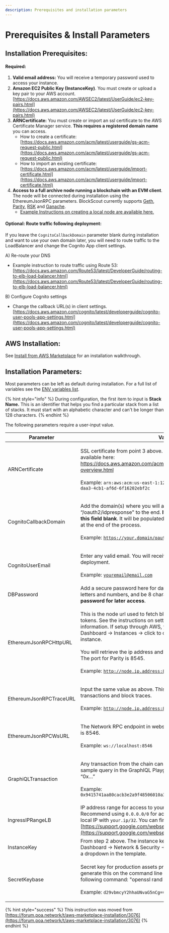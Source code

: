 ```yaml
---
description: Prerequisites and installation parameters
---
```


# Prerequisites & Install Parameters

## Installation Prerequisites:

#### Required:

1. **Valid email address:** You will receive a temporary password used to access your instance.
2. **Amazon EC2 Public Key (InstanceKey)**. You must create or upload a key pair to your AWS account. [https://docs.aws.amazon.com/AWSEC2/latest/UserGuide/ec2-key-pairs.html](https://docs.aws.amazon.com/AWSEC2/latest/UserGuide/ec2-key-pairs.html)
3. **ARNCertificate:** You must create or import an ssl certificate to the AWS Certificate Manager service. **This requires a registered domain name** you can access.
   * How to create a certificate: [https://docs.aws.amazon.com/acm/latest/userguide/gs-acm-request-public.html](https://docs.aws.amazon.com/acm/latest/userguide/gs-acm-request-public.html)
   * How to import an existing certificate: [https://docs.aws.amazon.com/acm/latest/userguide/import-certificate.html](https://docs.aws.amazon.com/acm/latest/userguide/import-certificate.html)
4. **Access to a full archive node running a blockchain with an EVM client**. The node will be connected during installation using the EthereumJsonRPC parameters. BlockScout currently supports [Geth](https://ethereum.gitbooks.io/frontier-guide/getting\_a\_client.html), [Parity](https://wiki.parity.io/Setup), [RSK](https://github.com/rsksmart/rskj/wiki/Install-RskJ-and-join-the-RSK-Wasabi-Mainnet) and [Ganache](https://www.trufflesuite.com/docs/ganache/quickstart).
   * [Example Instructions on creating a local node are available here.](aws-ec2-archive-node-setup.md)

#### Optional: Route traffic following deployment:

If you leave the `CognitoCallbackDomain` parameter blank during installation and want to use your own domain later, you will need to route traffic to the LoadBalancer and change the Cognito App client settings.

A) Re-route your DNS

* Example instruction to route traffic using Route 53: [https://docs.aws.amazon.com/Route53/latest/DeveloperGuide/routing-to-elb-load-balancer.html](https://docs.aws.amazon.com/Route53/latest/DeveloperGuide/routing-to-elb-load-balancer.html)

B) Configure Cognito settings

* Change the callback URL(s) in client settings. [https://docs.aws.amazon.com/cognito/latest/developerguide/cognito-user-pools-app-settings.html](https://docs.aws.amazon.com/cognito/latest/developerguide/cognito-user-pools-app-settings.html)

## AWS Installation:

See [Install from AWS Marketplace](install-from-aws-marketplace.md) for an installation walkthrough.

## Installation Parameters:

Most parameters can be left as default during installation. For a full list of variables see the [ENV variables list](../../information-and-settings/env-variables.md).

{% hint style="info" %}
During configuration, the first item to input is **Stack Name.** This is an identifier that helps you find a particular stack from a list of stacks. It must start with an alphabetic character and can't be longer than 128 characters.
{% endhint %}

The following parameters require a user-input value.

| Parameter               | Value                                                                                                                                                                                                                                                                                                                                                                                                                                                          |
| ----------------------- | -------------------------------------------------------------------------------------------------------------------------------------------------------------------------------------------------------------------------------------------------------------------------------------------------------------------------------------------------------------------------------------------------------------------------------------------------------------- |
| ARNCertificate          | <p>SSL certificate from point 3 above. More information on certificates is available here: <a href="https://docs.aws.amazon.com/acm/latest/userguide/acm-overview.html">https://docs.aws.amazon.com/acm/latest/userguide/acm-overview.html</a><br><br>Example: <code>arn:aws:acm:us-east-1:123456789012:certificate/1156aa0c-daa3-4cb1-af6d-6f16202ebf2c</code></p>                                                                                            |
| CognitoCallbackDomain   | <p>Add the domain(s) where you will access BlockScout and append “/oauth2/idpresponse" to the end. <strong>If you do not have a domain, leave this field blank</strong>. It will be populated with the LoadBalancerDNS created at the end of the process.<br><br>Example: <code>https://your.domain/oauth2/idpresponse</code></p>                                                                                                                              |
| CognitoUserEmail        | <p>Enter any valid email. You will receive a temporary password here after deployment. <br><br> Example: <code>youremail@email.com</code></p>                                                                                                                                                                                                                                                                                                                  |
| DBPassword              | Add a secure password here for database access. Must contain only letters and numbers, and be 8 characters or more. **Record this password for later access**.                                                                                                                                                                                                                                                                                                 |
| EthereumJsonRPCHttpURL  | <p>This is the node url used to fetch blocks, transactions, receipts &#x26; tokens. See the instructions on setting up a node on AWS for more information. If setup through AWS, you can find the address in EC2 Dashboard -> Instances -> click to corresponding archive node instance.<br><br>You will retrieve the ip address and add the port number afterwards. The port for Parity is 8545.<br><br>Example: <code>http://node.ip.address:8545</code></p> |
| EthereumJsonRPCTraceURL | <p>Input the same value as above. This is used to fetch internal transactions and block traces.<br><br>Example: <code>http://node.ip.address:8545</code></p>                                                                                                                                                                                                                                                                                                   |
| EthereumJsonRPCWsURL    | <p>The Network RPC endpoint in websocket mode. The default parity port is 8546.<br><br>Example: <code>ws://localhost:8546</code></p>                                                                                                                                                                                                                                                                                                                           |
| GraphiQLTransaction     | <p>Any transaction from the chain can be used. This hash provides a sample query in the GraphIQL Playground and always begins with “0x…”<br><br>Example: <code>0x9415741aa80cacb3e2a9f48506010a3f31fddc7e7a00421381b4e4679d5eba20</code></p>                                                                                                                                                                                                                   |
| IngressIPRangeLB        | IP address range for access to your LoadBalancer instance. Recommend using `0.0.0.0/0` for access from all IPs, or specify your local IP with `your.ip/32`. You can find your ip here: [https://support.google.com/websearch/answer/1696588](https://support.google.com/websearch/answer/1696588)                                                                                                                                                              |
| InstanceKey             | From step 2 above. The instance key name is located at EC2 Dashboard -> Network & Security -> Key Pairs. It should be available as a dropdown in the template.                                                                                                                                                                                                                                                                                                 |
| SecretKeybase           | <p>Secret key for production assets protection in base64. You can generate this on the command line of your local machine using the following command: "openssl rand -base64 16" <br><br>Example: <code>d29vbmcyY2hhaUNvaG5nCg==</code></p>                                                                                                                                                                                                                    |

{% hint style="success" %}
This instruction was moved from [https://forum.poa.network/t/aws-marketplace-installation/3076](https://forum.poa.network/t/aws-marketplace-installation/3076)
{% endhint %}
